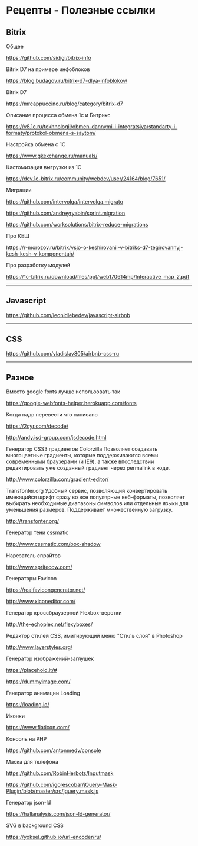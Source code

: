 # Рецепты -  Полезные ссылки


## Bitrix

Общее

https://github.com/sidigi/bitrix-info

Bitrix D7 на примере инфоблоков

https://blog.budagov.ru/bitrix-d7-dlya-infoblokov/

Bitrix D7

https://mrcappuccino.ru/blog/category/bitrix-d7

Описание процесса обмена 1с и Битрикс

https://v8.1c.ru/tekhnologii/obmen-dannymi-i-integratsiya/standarty-i-formaty/protokol-obmena-s-saytom/

Настройка обмена с 1С

https://www.gkexchange.ru/manuals/

Кастомизация выгрузки из 1С

https://dev.1c-bitrix.ru/community/webdev/user/24164/blog/7651/

Миграции

https://github.com/intervolga/intervolga.migrato

https://github.com/andreyryabin/sprint.migration

https://github.com/worksolutions/bitrix-reduce-migrations

Про КЕШ

https://r-morozov.ru/bitrix/vsjo-o-keshirovanii-v-bitriks-d7-tegirovannyj-kesh-kesh-v-komponentah/


Про разработку модулей

https://1c-bitrix.ru/download/files/ppt/web170614mp/Interactive_map_2.pdf


----------------------------

## Javascript

https://github.com/leonidlebedev/javascript-airbnb


----------------------------

## CSS

https://github.com/vladislav805/airbnb-css-ru

----------------------------
## Разное

Вместо google fonts лучше использовать так

https://google-webfonts-helper.herokuapp.com/fonts

Когда надо перевести что написано

https://2cyr.com/decode/

http://andy.isd-group.com/jsdecode.html

Генератор CSS3 градиентов Colorzilla Позволяет создавать многоцветные градиенты, которые поддерживаются всеми современными браузерами (и IE9), а также впоследствии редактировать уже созданный градиент через permalink в коде.

http://www.colorzilla.com/gradient-editor/

Transfonter.org Удобный сервис, позволяющий конвертировать имеющийся шрифт сразу во все популярные веб-форматы, позволяет выбирать необходимые диапазоны символов или отдельные языки для уменьшения размеров. Поддерживает множественную загрузку.

http://transfonter.org/

Генератор тени cssmatic

http://www.cssmatic.com/box-shadow

Нарезатель спрайтов

http://www.spritecow.com/

Генераторы Favicon

https://realfavicongenerator.net/

http://www.xiconeditor.com/

Генератор кроссбраузерной Flexbox-верстки

http://the-echoplex.net/flexyboxes/

Редактор стилей CSS, имитирующий меню "Стиль слоя" в Photoshop

http://www.layerstyles.org/

Генератор изображений-заглушек

https://placehold.it/#

https://dummyimage.com/

Генератор анимации Loading

https://loading.io/

Иконки

https://www.flaticon.com/

Консоль на PHP

https://github.com/antonmedv/console

Маска для телефона

https://github.com/RobinHerbots/Inputmask

https://github.com/igorescobar/jQuery-Mask-Plugin/blob/master/src/jquery.mask.js

Генератор json-ld

https://hallanalysis.com/json-ld-generator/

SVG в background CSS

https://yoksel.github.io/url-encoder/ru/